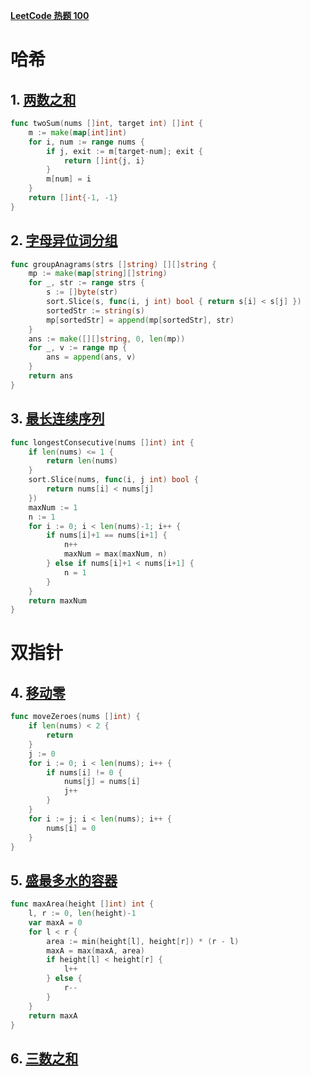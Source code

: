[**LeetCode 热题 100**](https://leetcode.cn/studyplan/top-100-liked/)

# 哈希

## 1. [两数之和](https://leetcode.cn/problems/two-sum/)

```go
func twoSum(nums []int, target int) []int {
	m := make(map[int]int)
	for i, num := range nums {
		if j, exit := m[target-num]; exit {
			return []int{j, i}
		}
		m[num] = i
	}
	return []int{-1, -1}
}

```

## 2. [字母异位词分组](https://leetcode.cn/problems/group-anagrams/)

```go
func groupAnagrams(strs []string) [][]string {
	mp := make(map[string][]string)
	for _, str := range strs {
		s := []byte(str)
		sort.Slice(s, func(i, j int) bool { return s[i] < s[j] })
		sortedStr := string(s)
		mp[sortedStr] = append(mp[sortedStr], str)
	}
	ans := make([][]string, 0, len(mp))
	for _, v := range mp {
		ans = append(ans, v)
	}
	return ans
}
```

## 3. [最长连续序列](https://leetcode.cn/problems/longest-consecutive-sequence/)

```go
func longestConsecutive(nums []int) int {
	if len(nums) <= 1 {
		return len(nums)
	}
	sort.Slice(nums, func(i, j int) bool {
		return nums[i] < nums[j]
	})
	maxNum := 1
	n := 1
	for i := 0; i < len(nums)-1; i++ {
		if nums[i]+1 == nums[i+1] {
			n++
			maxNum = max(maxNum, n)
		} else if nums[i]+1 < nums[i+1] {
			n = 1
		}
	}
	return maxNum
}

```

# 双指针

## 4. [移动零](https://leetcode.cn/problems/move-zeroes/)

```go
func moveZeroes(nums []int) {
	if len(nums) < 2 {
		return
	}
	j := 0
	for i := 0; i < len(nums); i++ {
		if nums[i] != 0 {
			nums[j] = nums[i]
			j++
		}
	}
	for i := j; i < len(nums); i++ {
		nums[i] = 0
	}
}

```

## 5. [盛最多水的容器](https://leetcode.cn/problems/container-with-most-water/)

```go
func maxArea(height []int) int {
	l, r := 0, len(height)-1
	var maxA = 0
	for l < r {
		area := min(height[l], height[r]) * (r - l)
		maxA = max(maxA, area)
		if height[l] < height[r] {
			l++
		} else {
			r--
		}
	}
	return maxA
}

```

## 6. [三数之和](https://leetcode.cn/problems/3sum/)

```go
```

